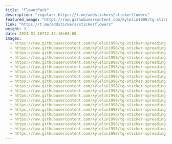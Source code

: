 ```yaml
---
title: "FlowerPack"
description: "regular: https://t.me/addstickers/stickerflowers"
featured_image: "https://raw.githubusercontent.com/kylelin1998/tg-sticker-spreading-worldwide-images/main/img/fdd5c419-30a8-4fda-8237-80ad57d7fda5.jpg"
link: "https://t.me/addstickers/stickerflowers"
weight: 3
date: 2024-01-16T12:12:18+08:00
images:
  - https://raw.githubusercontent.com/kylelin1998/tg-sticker-spreading-worldwide-images/main/img/fdd5c419-30a8-4fda-8237-80ad57d7fda5.jpg
  - https://raw.githubusercontent.com/kylelin1998/tg-sticker-spreading-worldwide-images/main/img/b3edd09b-bec5-42a0-84d8-b1d26ed9f3ec.jpg
  - https://raw.githubusercontent.com/kylelin1998/tg-sticker-spreading-worldwide-images/main/img/c7adc4df-b542-4304-969e-c1b4b032042c.jpg
  - https://raw.githubusercontent.com/kylelin1998/tg-sticker-spreading-worldwide-images/main/img/60a6588a-c980-40ab-814f-ce82e9b70a77.jpg
  - https://raw.githubusercontent.com/kylelin1998/tg-sticker-spreading-worldwide-images/main/img/41b6286f-3110-4b1d-bd2b-0b820e34d67e.jpg
  - https://raw.githubusercontent.com/kylelin1998/tg-sticker-spreading-worldwide-images/main/img/e0718f1d-3995-4d1a-b13d-f62e89e00fec.jpg
  - https://raw.githubusercontent.com/kylelin1998/tg-sticker-spreading-worldwide-images/main/img/a8d749cd-6347-4a0e-9a81-43269f4a2227.jpg
  - https://raw.githubusercontent.com/kylelin1998/tg-sticker-spreading-worldwide-images/main/img/02667afd-ff70-4dd2-a7de-93c04f7f640e.jpg
  - https://raw.githubusercontent.com/kylelin1998/tg-sticker-spreading-worldwide-images/main/img/fcf14c93-402f-4f39-b1ec-93bde679922f.jpg
  - https://raw.githubusercontent.com/kylelin1998/tg-sticker-spreading-worldwide-images/main/img/d2ab92ad-5b9c-4d75-83c3-4318a4ee319d.jpg
  - https://raw.githubusercontent.com/kylelin1998/tg-sticker-spreading-worldwide-images/main/img/a1bb7a6e-0cd5-49da-8887-c330b76a481f.jpg
  - https://raw.githubusercontent.com/kylelin1998/tg-sticker-spreading-worldwide-images/main/img/09e01233-7be4-4b68-bb92-d1bcb989ea3f.jpg
  - https://raw.githubusercontent.com/kylelin1998/tg-sticker-spreading-worldwide-images/main/img/9ac73c77-abf2-4d67-b6bc-42ce66475d2c.jpg
  - https://raw.githubusercontent.com/kylelin1998/tg-sticker-spreading-worldwide-images/main/img/20b36b7a-63ba-4d90-b2d0-c1468bbf8658.jpg
  - https://raw.githubusercontent.com/kylelin1998/tg-sticker-spreading-worldwide-images/main/img/662cc57c-bf7f-473c-9365-78cdb8dc4768.jpg
  - https://raw.githubusercontent.com/kylelin1998/tg-sticker-spreading-worldwide-images/main/img/82d1e3f0-bf3a-4445-98f6-987c47205231.jpg
  - https://raw.githubusercontent.com/kylelin1998/tg-sticker-spreading-worldwide-images/main/img/3bf729b2-99ae-4071-9714-292fdb6939a8.jpg
  - https://raw.githubusercontent.com/kylelin1998/tg-sticker-spreading-worldwide-images/main/img/45643308-de68-4a0f-b8ec-284da5311b04.jpg
  - https://raw.githubusercontent.com/kylelin1998/tg-sticker-spreading-worldwide-images/main/img/bd8716a8-4228-4ca1-94a4-0ba01c4e13cf.jpg
  - https://raw.githubusercontent.com/kylelin1998/tg-sticker-spreading-worldwide-images/main/img/225631fd-4c03-48a1-a974-1896e91bcfbd.jpg
---
```

